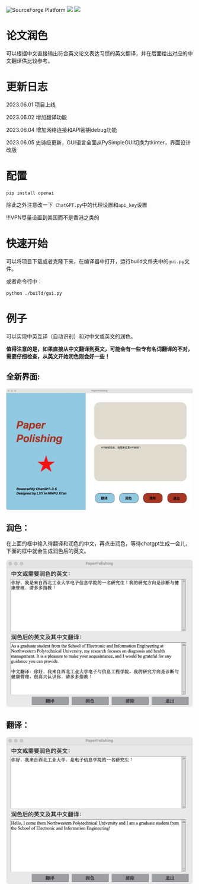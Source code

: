 
![SourceForge Platform](https://img.shields.io/sourceforge/platform/python?color=python&label=python&logo=python)
[![](https://img.shields.io/badge/知乎-Blog-blue.svg)](https://zhuanlan.zhihu.com/p/634013986)
![](https://img.shields.io/hexpm/l/plug)
# 论文润色
可以根据中文直接输出符合英文论文表达习惯的英文翻译，并在后面给出对应的中文翻译供比较参考。

# 更新日志
2023.06.01 项目上线

2023.06.02 增加翻译功能

2023.06.04 增加网络连接和API密钥debug功能

2023.06.05 史诗级更新，GUI语言全面从PySimpleGUI切换为tkinter，界面设计改版

# 配置
```
pip install openai
```
除此之外注意改一下``` ChatGPT.py```中的代理设置和```api_key```设置

!!!VPN尽量设置到美国而不是香港之类的

# 快速开始
可以将项目下载或者克隆下来，在编译器中打开，运行build文件夹中的```gui.py```文件。


或者命令行中：
```
python ./build/gui.py
```

# 例子
可以实现中英互译（自动识别）和对中文或英文的润色。

**值得注意的是，如果直接从中文翻译到英文，可能会有一些专有名词翻译的不对，需要仔细检查，从英文开始润色则会好一些！**



## 全新界面:


![Image text](https://github.com/XinyuanLiao/PaperPolishing/blob/main/demo2.png)


## 润色：
在上面的框中输入待翻译和润色的中文，再点击润色，等待chatgpt生成一会儿，下面的框中就会生成润色后的英文。


![Image text](https://github.com/XinyuanLiao/PaperPolishing/blob/main/demo.png)


## 翻译：


![Image text](https://github.com/XinyuanLiao/PaperPolishing/blob/main/demo1.png)






